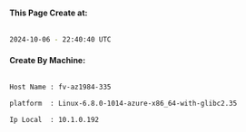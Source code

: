 
   
#### This Page Create at:

```bash

2024-10-06 - 22:40:40 UTC

```

#### Create By Machine:

```bash

Host Name : fv-az1984-335

platform  : Linux-6.8.0-1014-azure-x86_64-with-glibc2.35

Ip Local  : 10.1.0.192

```

